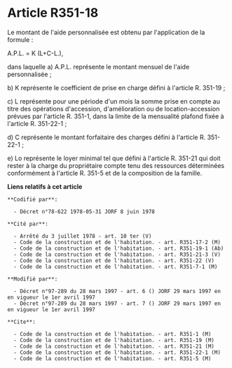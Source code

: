 # Article R351-18

Le montant de l'aide personnalisée est obtenu par l'application de la formule :

A.P.L. = K (L+C-L.),

dans laquelle    a) A.P.L. représente le montant mensuel de l'aide personnalisée ;

b) K représente le coefficient de prise  en charge défini à l'article R. 351-19 ;

c) L représente pour une période d'un mois la somme prise en compte au titre des opérations d'accession, d'amélioration ou de
location-accession prévues par l'article R. 351-1, dans la limite de la mensualité plafond fixée à l'article R. 351-22-1 ;

d) C représente le montant forfaitaire des charges défini à l'article R. 351-22-1 ;

e) Lo représente le loyer minimal tel que défini à l'article R. 351-21 qui doit rester à la charge du propriétaire compte
tenu des ressources déterminées conformément à l'article R. 351-5 et de la composition de la famille.

**Liens relatifs à cet article**

	**Codifié par**:

	  - Décret n°78-622 1978-05-31 JORF 8 juin 1978

	**Cité par**:

	  - Arrêté du 3 juillet 1978 - art. 10 ter (V)
	  - Code de la construction et de l'habitation. - art. R351-17-2 (M)
	  - Code de la construction et de l'habitation. - art. R351-19-1 (Ab)
	  - Code de la construction et de l'habitation. - art. R351-21-3 (V)
	  - Code de la construction et de l'habitation. - art. R351-22 (V)
	  - Code de la construction et de l'habitation. - art. R351-7-1 (M)

	**Modifié par**:

	  - Décret n°97-289 du 28 mars 1997 - art. 6 () JORF 29 mars 1997 en en vigueur le 1er avril 1997
	  - Décret n°97-289 du 28 mars 1997 - art. 7 () JORF 29 mars 1997 en en vigueur le 1er avril 1997

	**Cite**:

	  - Code de la construction et de l'habitation. - art. R351-1 (M)
	  - Code de la construction et de l'habitation. - art. R351-19 (M)
	  - Code de la construction et de l'habitation. - art. R351-21 (M)
	  - Code de la construction et de l'habitation. - art. R351-22-1 (M)
	  - Code de la construction et de l'habitation. - art. R351-5 (M)
